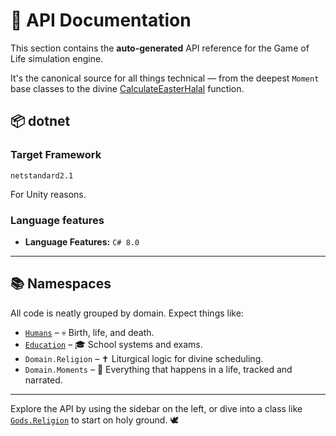 # 🧾 API Documentation

This section contains the **auto-generated** API reference for the Game of Life simulation engine.

It's the canonical source for all things technical — from the deepest `Moment` base classes to the divine [CalculateEasterHalal](xref:Gods.Religion) function.

## 📦 dotnet

### Target Framework

`netstandard2.1`

For Unity reasons.

### Language features

- **Language Features:** `C# 8.0`

---

## 📚 Namespaces

All code is neatly grouped by domain. Expect things like:

- [`Humans`](xref:Humans) – 💀 Birth, life, and death.
- [`Education`](xref:Education) – 🎓 School systems and exams.
- `Domain.Religion` – ✝️ Liturgical logic for divine scheduling.
- `Domain.Moments` – 📆 Everything that happens in a life, tracked and narrated.

---

Explore the API by using the sidebar on the left, or dive into a class like [`Gods.Religion`](xref:Gods.Religion) to start on holy ground. 🕊️
